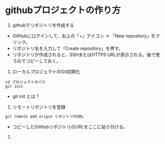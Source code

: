 # githubプロジェクトの作り方

1. githubでリポジトリを作成する
* GitHubにログインして、右上の「+」アイコン → 「New repository」をクリック。
* リポジトリ名を入力して「Create repository」を押す。
* リポジトリが作成されると、SSHまたはHTTPS URLが表示される。後で使うのでコピーしておく。


1. ローカルプロジェクトのGit初期化
```shell
cd プロジェクトのパス
git init
```

* git init とは？


1. リモートリポジトリを登録
```bash
git remote add origin リポジトリのURL
```

* コピーしたGitHubリポジトリのURLをここに貼り付ける。


1. 
